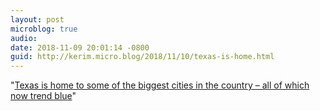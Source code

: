 ```yaml
---
layout: post
microblog: true
audio: 
date: 2018-11-09 20:01:14 -0800
guid: http://kerim.micro.blog/2018/11/10/texas-is-home.html
---
```

"[Texas is home to some of the biggest cities in the country – all of which now trend blue](https://www.texastribune.org/2018/11/09/ted-cruz-beto-orourke-closest-texas-race-40-years/)"
